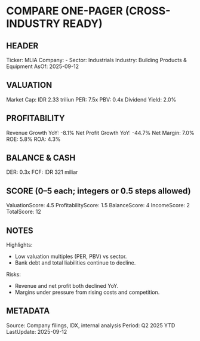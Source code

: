 # COMPARE ONE-PAGER (CROSS-INDUSTRY READY)

## HEADER
Ticker: MLIA
Company: -
Sector: Industrials
Industry: Building Products & Equipment
AsOf: 2025-09-12

## VALUATION
Market Cap: IDR 2.33 triliun
PER: 7.5x
PBV: 0.4x
Dividend Yield: 2.0%

## PROFITABILITY
Revenue Growth YoY: -8.1%
Net Profit Growth YoY: -44.7%
Net Margin: 7.0%
ROE: 5.8%
ROA: 4.3%

## BALANCE & CASH
DER: 0.3x
FCF: IDR 321 miliar

## SCORE (0–5 each; integers or 0.5 steps allowed)
ValuationScore: 4.5
ProfitabilityScore: 1.5
BalanceScore: 4
IncomeScore: 2
TotalScore: 12

## NOTES
Highlights:
- Low valuation multiples (PER, PBV) vs sector.
- Bank debt and total liabilities continue to decline.

Risks:
- Revenue and net profit both declined YoY.
- Margins under pressure from rising costs and competition.

## METADATA
Source: Company filings, IDX, internal analysis
Period: Q2 2025 YTD
LastUpdate: 2025-09-12